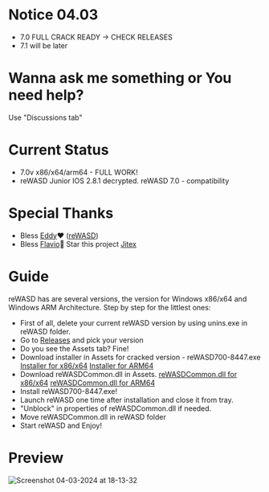 # Notice 04.03
- 7.0 FULL CRACK READY -> CHECK RELEASES
- 7.1 will be later

# Wanna ask me something or You need help?
Use "Discussions tab"

# Current Status
- 7.0v x86/x64/arm64 - FULL WORK!
- reWASD Junior IOS 2.8.1 decrypted. reWASD 7.0 - compatibility

# Special Thanks
- Bless [Eddy](https://github.com/RedDot-3ND7355)❤️ ([reWASD](https://github.com/RedDot-3ND7355/reWASD))
- Bless [Flavio](https://github.com/Hitmasu)💪 Star this project [Jitex](https://github.com/Hitmasu/Jitex)

# Guide
reWASD has are several versions, the version for Windows x86/x64 and Windows ARM Architecture.
Step by step for the littlest ones:
- First of all, delete your current reWASD version by using unins.exe in reWASD folder.
- Go to [Releases](https://github.com/EugeneSunrise/reWASD/releases) and pick your version
- Do you see the Assets tab? Fine!
- Download installer in Assets for cracked version - reWASD700-8447.exe [Installer for x86/x64](https://github.com/EugeneSunrise/reWASD/releases/download/7.0X86FULL/reWASD700-8447.exe)    [Installer for ARM64](https://github.com/EugeneSunrise/reWASD/releases/download/7.0FullArm/reWASD700-8378.ARM.exe)
- Download reWASDCommon.dll in Assets. [reWASDCommon.dll for x86/x64](https://github.com/EugeneSunrise/reWASD/releases/download/7.0X86FULL/reWASDCommon.dll)    [reWASDCommon.dll for ARM64](https://github.com/EugeneSunrise/reWASD/releases/download/7.0FullArm/reWASDCommon.dll)
- Install reWASD700-8447.exe!
- Launch reWASD one time after installation and close it from tray.
- "Unblock" in properties of reWASDCommon.dll if needed. 
- Move reWASDCommon.dll in reWASD folder
- Start reWASD and Enjoy!

# Preview
![Screenshot 04-03-2024 at 18-13-32](https://github.com/EugeneSunrise/EugeneSunrise/assets/56397706/cec3ad35-ce8d-425d-a9b7-d0a553517f04)
